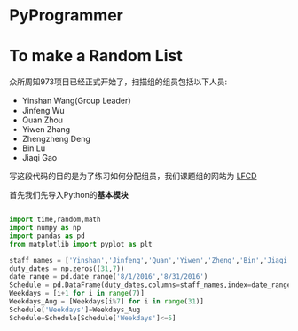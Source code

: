 # PyProgrammer
# To make a Random List
众所周知973项目已经正式开始了，扫描组的组员包括以下人员:
- Yinshan Wang(Group Leader）
- Jinfeng Wu
- Quan Zhou
- Yiwen Zhang
- Zhengzheng Deng
- Bin Lu
- Jiaqi Gao

写这段代码的目的是为了练习如何分配组员，我们课题组的网站为 [LFCD](http://lfcd.psych.ac.cn/ "Title")

首先我们先导入Python的**基本模块** 

```python

import time,random,math
import numpy as np
import pandas as pd
from matplotlib import pyplot as plt

staff_names = ['Yinshan','Jinfeng','Quan','Yiwen','Zheng','Bin','Jiaqi']  #主试姓名
duty_dates = np.zeros((31,7))                                             #生成一个行为日期，列为主试的array
date_range = pd.date_range('8/1/2016','8/31/2016')                        #值班日期8月1日-30日
Schedule = pd.DataFrame(duty_dates,columns=staff_names,index=date_range)   #生成31天*7人的DataFrame
Weekdays = [i+1 for i in range(7)]                                         #一个用1-7代表周一至周日的list
Weekdays_Aug = [Weekdays[i%7] for i in range(31)]                          #每月对应周几
Schedule['Weekdays']=Weekdays_Aug                                          #加入到dataframe中
Schedule=Schedule[Schedule['Weekdays']<=5]                                 #筛选出工作日
```
